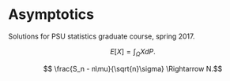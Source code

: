 # Asymptotics
Solutions for PSU statistics graduate course, spring 2017.

$$ E[X] = \int_\Omega X dP. $$

$$ \frac{S_n - n\mu}{\sqrt{n}\sigma} \Rightarrow N.$$
